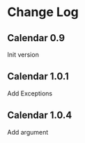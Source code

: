 # Change Log

## Calendar 0.9
Init version 

## Calendar 1.0.1
Add Exceptions

## Calendar 1.0.4
Add argument
